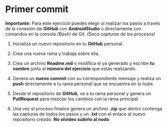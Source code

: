 # Primer commit

__Importante:__ Para este ejercicio puedes elegir si realizar los pasos a través de la conexión de __GitHub__ con __AndroidStudio__ o directamente con comandos en la consola _(Bash)_ de Git. _(Saca capturas de los procesos)_

1. Inicializa un nuevo repositorio en tu __GitHub__ personal.

2. Crea una nueva rama y trabaja sobre ella.

3. Crea un archivo __Readme.md__ o modifica el ya generado y escribe __tu nombre__ junto al __número del ejercicio__ que estás realizando.

4. Genera un __nuevo commit__ con su correspondiente mensaje y realiza un __push__ directamente a tu rama personal que se encuentra en la nube.

5. Desde el repositorio de __GitHub__, ve a tu rama personal y genera un __PullRequest__ para mezclar los cambios con la rama principal.

6. Una vez el proceso finalice genera un archivo __.zip__ que dentro contenga las capturas de todos los pasos y un __.txt__ con el enlace al nuevo repositorio creado. __No olvides subirlo al nodo__.